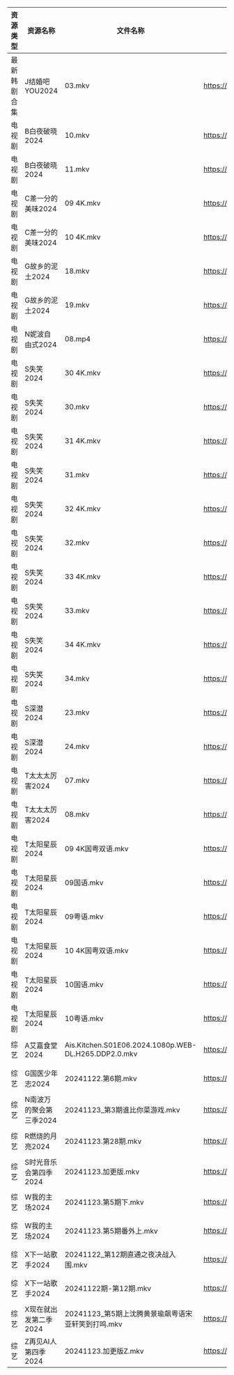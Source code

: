 | 资源类型   | 资源名称           | 文件名称                                                 | 分享链接                                 | 更新时间                |
| ------ | -------------- | ---------------------------------------------------- | ------------------------------------ | ------------------- |
| 最新韩剧合集 | J结婚吧YOU2024    | 03.mkv                                               | https://www.alipan.com/s/ama5JWXGVPR | 2024-11-23 21:05:56 |
| 电视剧    | B白夜破晓2024      | 10.mkv                                               | https://www.alipan.com/s/1CH4Gu47Hq3 | 2024-11-23 14:05:09 |
| 电视剧    | B白夜破晓2024      | 11.mkv                                               | https://www.alipan.com/s/1CH4Gu47Hq3 | 2024-11-23 14:05:08 |
| 电视剧    | C差一分的美味2024    | 09 4K.mkv                                            | https://www.alipan.com/s/Giz84ZSJTNi | 2024-11-23 14:05:18 |
| 电视剧    | C差一分的美味2024    | 10 4K.mkv                                            | https://www.alipan.com/s/Giz84ZSJTNi | 2024-11-23 14:05:18 |
| 电视剧    | G故乡的泥土2024     | 18.mkv                                               | https://www.alipan.com/s/hbukkKUDCNQ | 2024-11-23 12:05:36 |
| 电视剧    | G故乡的泥土2024     | 19.mkv                                               | https://www.alipan.com/s/hbukkKUDCNQ | 2024-11-23 12:05:36 |
| 电视剧    | N妮波自由式2024     | 08.mp4                                               | https://www.alipan.com/s/SQmer7UqJRM | 2024-11-23 00:06:20 |
| 电视剧    | S失笑2024        | 30 4K.mkv                                            | https://www.alipan.com/s/n8BpKswATcQ | 2024-11-23 21:06:38 |
| 电视剧    | S失笑2024        | 30.mkv                                               | https://www.alipan.com/s/n8BpKswATcQ | 2024-11-23 20:06:33 |
| 电视剧    | S失笑2024        | 31 4K.mkv                                            | https://www.alipan.com/s/n8BpKswATcQ | 2024-11-23 21:06:38 |
| 电视剧    | S失笑2024        | 31.mkv                                               | https://www.alipan.com/s/n8BpKswATcQ | 2024-11-23 20:06:32 |
| 电视剧    | S失笑2024        | 32 4K.mkv                                            | https://www.alipan.com/s/n8BpKswATcQ | 2024-11-23 20:06:32 |
| 电视剧    | S失笑2024        | 32.mkv                                               | https://www.alipan.com/s/n8BpKswATcQ | 2024-11-23 20:06:32 |
| 电视剧    | S失笑2024        | 33 4K.mkv                                            | https://www.alipan.com/s/n8BpKswATcQ | 2024-11-23 20:06:32 |
| 电视剧    | S失笑2024        | 33.mkv                                               | https://www.alipan.com/s/n8BpKswATcQ | 2024-11-23 20:06:31 |
| 电视剧    | S失笑2024        | 34 4K.mkv                                            | https://www.alipan.com/s/n8BpKswATcQ | 2024-11-23 21:06:38 |
| 电视剧    | S失笑2024        | 34.mkv                                               | https://www.alipan.com/s/n8BpKswATcQ | 2024-11-23 20:06:31 |
| 电视剧    | S深潜2024        | 23.mkv                                               | https://www.alipan.com/s/mKzzNt5BcAW | 2024-11-23 18:06:36 |
| 电视剧    | S深潜2024        | 24.mkv                                               | https://www.alipan.com/s/mKzzNt5BcAW | 2024-11-23 18:06:36 |
| 电视剧    | T太太太厉害2024     | 07.mkv                                               | https://www.alipan.com/s/U1zCNQzpRaK | 2024-11-23 21:06:51 |
| 电视剧    | T太太太厉害2024     | 08.mkv                                               | https://www.alipan.com/s/U1zCNQzpRaK | 2024-11-23 21:06:50 |
| 电视剧    | T太阳星辰2024      | 09 4K国粤双语.mkv                                        | https://www.alipan.com/s/gC7EWXkium6 | 2024-11-23 21:06:54 |
| 电视剧    | T太阳星辰2024      | 09国语.mkv                                             | https://www.alipan.com/s/gC7EWXkium6 | 2024-11-23 20:06:48 |
| 电视剧    | T太阳星辰2024      | 09粤语.mkv                                             | https://www.alipan.com/s/gC7EWXkium6 | 2024-11-23 20:06:48 |
| 电视剧    | T太阳星辰2024      | 10 4K国粤双语.mkv                                        | https://www.alipan.com/s/gC7EWXkium6 | 2024-11-23 21:06:54 |
| 电视剧    | T太阳星辰2024      | 10国语.mkv                                             | https://www.alipan.com/s/gC7EWXkium6 | 2024-11-23 21:06:54 |
| 电视剧    | T太阳星辰2024      | 10粤语.mkv                                             | https://www.alipan.com/s/gC7EWXkium6 | 2024-11-23 21:06:53 |
| 综艺     | A艾嘉食堂2024      | Ais.Kitchen.S01E06.2024.1080p.WEB-DL.H265.DDP2.0.mkv | https://www.alipan.com/s/qqA2j1AeyfW | 2024-11-23 12:07:14 |
| 综艺     | G国医少年志2024     | 20241122.第6期.mkv                                     | https://www.alipan.com/s/wkqS6TFhLw8 | 2024-11-23 00:07:36 |
| 综艺     | N南波万的聚会第三季2024 | 20241123_第3期谁比你菜游戏.mkv                               | https://www.alipan.com/s/ZWErZGPfuar | 2024-11-23 14:07:56 |
| 综艺     | R燃烧的月亮2024     | 20241123.第28期.mkv                                    | https://www.alipan.com/s/S4qcpFUguQa | 2024-11-23 14:08:11 |
| 综艺     | S时光音乐会第四季2024  | 20241123.加更版.mkv                                     | https://www.alipan.com/s/JiNiXNR4dny | 2024-11-23 14:08:18 |
| 综艺     | W我的主场2024      | 20241123.第5期下.mkv                                    | https://www.alipan.com/s/KLxaNppeykr | 2024-11-23 14:08:45 |
| 综艺     | W我的主场2024      | 20241123.第5期番外上.mkv                                  | https://www.alipan.com/s/KLxaNppeykr | 2024-11-23 14:08:45 |
| 综艺     | X下一站歌手2024     | 20241122_第12期直通之夜决战入围.mkv                            | https://www.alipan.com/s/eBKzWFKqm82 | 2024-11-23 00:09:37 |
| 综艺     | X下一站歌手2024     | 20241122期-第12期.mkv                                   | https://www.alipan.com/s/eBKzWFKqm82 | 2024-11-23 00:09:37 |
| 综艺     | X现在就出发第二季2024  | 20241123_第5期上沈腾黄景瑜飙粤语宋亚轩笑到打鸣.mkv                     | https://www.alipan.com/s/4HF3vjVkffP | 2024-11-23 12:08:56 |
| 综艺     | Z再见AI人第四季2024  | 20241123.加更版Z.mkv                                    | https://www.alipan.com/s/x547zMqipVp | 2024-11-23 14:09:07 |
